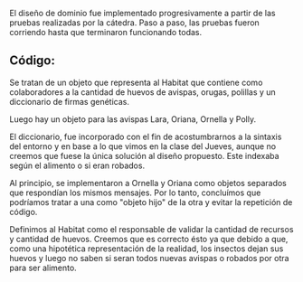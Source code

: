 El diseño de dominio fue implementado progresivamente a partir de las pruebas realizadas por la cátedra.
Paso a paso, las pruebas fueron corriendo hasta que terminaron funcionando todas.

## Código:
Se tratan de un objeto que representa al Habitat que contiene como colaboradores a la cantidad de huevos de avispas, orugas, polillas y un diccionario de firmas genéticas.

Luego hay un objeto para las avispas Lara, Oriana, Ornella y Polly. 

El diccionario, fue incorporado con el fin de acostumbrarnos a la sintaxis del entorno y en base a lo que vimos en la clase del Jueves, aunque no creemos que fuese la única solución al diseño propuesto. Este indexaba según el alimento o si eran robados.

Al principio, se implementaron a Ornella y Oriana como objetos separados que respondían los mismos mensajes. Por lo tanto, concluímos que podríamos tratar a una como "objeto hijo" de la otra y evitar la repetición de código.

Definimos al Habitat como el responsable de validar la cantidad de recursos y cantidad de huevos. Creemos que es correcto ésto ya que debido a que, como una hipotética representación de la realidad, los insectos dejan sus huevos y luego no saben si seran todos nuevas avispas o robados por otra para ser alimento.
